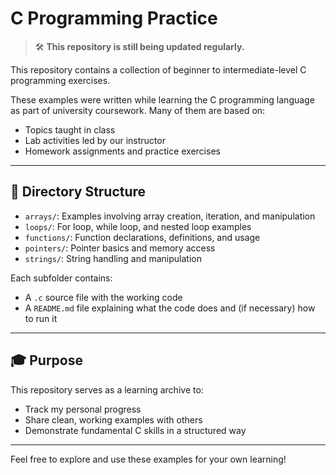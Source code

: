 # C Programming Practice

> 🛠️ **This repository is still being updated regularly.**

This repository contains a collection of beginner to intermediate-level C programming exercises.

These examples were written while learning the C programming language as part of university coursework. Many of them are based on:

- Topics taught in class
- Lab activities led by our instructor
- Homework assignments and practice exercises

---

## 📂 Directory Structure

- `arrays/`: Examples involving array creation, iteration, and manipulation
- `loops/`: For loop, while loop, and nested loop examples
- `functions/`: Function declarations, definitions, and usage
- `pointers/`: Pointer basics and memory access
- `strings/`: String handling and manipulation


Each subfolder contains:
- A `.c` source file with the working code
- A `README.md` file explaining what the code does and (if necessary) how to run it

---

## 🎓 Purpose

This repository serves as a learning archive to:

- Track my personal progress
- Share clean, working examples with others
- Demonstrate fundamental C skills in a structured way

---

Feel free to explore and use these examples for your own learning!
